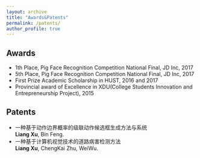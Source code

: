 ```yaml
---
layout: archive
title: "Awards&Patents"
permalink: /patents/
author_profile: true
---
```


## Awards

- 1th Place, Pig Face Recognition Competition National Final, JD Inc, 2017  
- 5th Place, Pig Face Recognition Competition National Final, JD Inc, 2017  
- First Prize Academic Scholarship in HUST, 2016 and 2017  
- Provincial award of Excellence in XDU(College Students Innovation and Entrepreneurship Project), 2015

## Patents

- 一种基于动作边界概率的级联动作候选框生成方法与系统  
**Liang Xu**, Bin Feng.
- 一种基于计算机视觉技术的道路病害检测方法  
**Liang Xu**, ChengKai Zhu, WeiWu.
